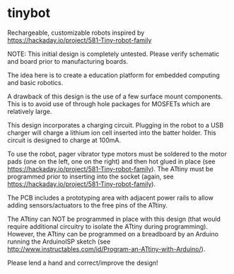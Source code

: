 tinybot
=======

Rechargeable, customizable robots inspired by https://hackaday.io/project/581-Tiny-robot-family

NOTE: This initial design is completely untested.  Please verify schematic and board prior to manufacturing boards.

The idea here is to create a education platform for embedded computing and basic robotics.  

A drawback of this design is the use of a few surface mount components.  This is to avoid use of through hole packages for MOSFETs which are relatively large.

This design incorporates a charging circuit.  Plugging in the robot to a USB charger will charge a lithium ion cell inserted into the batter holder.  This circuit is designed to charge at 100mA.

To use the robot, pager vibrator type motors must be soldered to the motor pads (one on the left, one on the right) and then hot glued in place (see https://hackaday.io/project/581-Tiny-robot-family).  The ATtiny must be programmed prior to inserting into the socket (again, see https://hackaday.io/project/581-Tiny-robot-family).

The PCB includes a prototyping area with adjacent power rails to allow adding sensors/actuators to the free pins of the ATtiny.

The ATtiny can NOT be programmed in place with this design (that would require additional circuitry to isolate the ATtiny during programming).  However, the ATtiny can be programmed on a breadboard by an Arduino running the ArduinoISP sketch (see http://www.instructables.com/id/Program-an-ATtiny-with-Arduino/).  

Please lend a hand and correct/improve the design!